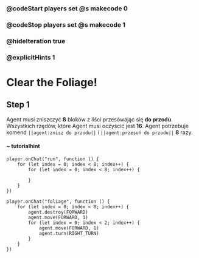 ### @codeStart players set @s makecode 0
### @codeStop players set @s makecode 1

### @hideIteration true 
### @explicitHints 1


# Clear the Foliage!

## Step 1
Agent musi zniszczyć **8** bloków z liści przesówając się **do przodu**. Wszystkich rzędów, które Agent musi oczyścić jest **16**. Agent potrzebuje komend ``||agent:znisz do przodu||`` i ``||agent:przesuń do przodu||`` **8** razy. 
#### ~ tutorialhint 
```blocks
player.onChat("run", function () {
    for (let index = 0; index < 8; index++) {
        for (let index = 0; index < 8; index++) {
        	
        }
    }
})

```

```ghost
player.onChat("foliage", function () {
    for (let index = 0; index < 8; index++) {
        agent.destroy(FORWARD)
        agent.move(FORWARD, 1)
        for (let index = 0; index < 2; index++) {
            agent.move(FORWARD, 1)
            agent.turn(RIGHT_TURN)
        }
    }
})
``` 
